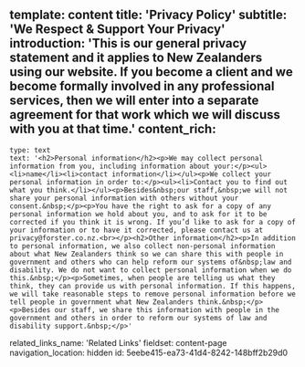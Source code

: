 template: content
title: 'Privacy Policy'
subtitle: 'We Respect & Support Your Privacy'
introduction: 'This is our general privacy statement and it applies to New Zealanders using our website. If you become a client and we become formally involved in any professional services, then we will enter into a separate agreement for that work which we will discuss with you at that time.'
content_rich:
  -
    type: text
    text: '<h2>Personal information</h2><p>We may collect personal information from you, including information about your:</p><ul><li>name</li><li>contact information</li></ul><p>We collect your personal information in order to:</p><ul><li>Contact you to find out what you think.</li></ul><p>Besides&nbsp;our staff,&nbsp;we will not share your personal information with others without your consent.&nbsp;</p><p>You have the right to ask for a copy of any personal information we hold about you, and to ask for it to be corrected if you think it is wrong. If you’d like to ask for a copy of your information or to have it corrected, please contact us at privacy@forster.co.nz.<br></p><h2>Other information</h2><p>In addition to personal information, we also collect non-personal information about what New Zealanders think so we can share this with people in government and others who can help reform our systems of&nbsp;law and disability. We do not want to collect personal information when we do this.&nbsp;</p><p>Sometimes, when people are telling us what they think, they can provide us with personal information. If this happens, we will take reasonable steps to remove personal information before we tell people in government what New Zealanders think.&nbsp;</p><p>Besides our staff, we share this information with people in the government and others in order to reform our systems of law and disability support.&nbsp;</p>'
related_links_name: 'Related Links'
fieldset: content-page
navigation_location: hidden
id: 5eebe415-ea73-41d4-8242-148bff2b29d0
